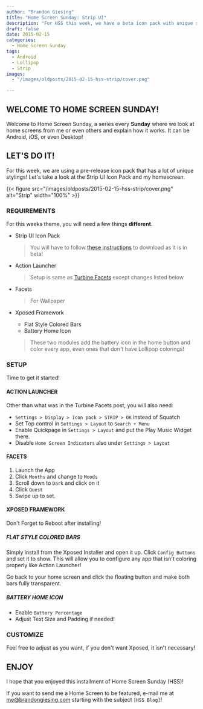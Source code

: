 ```yaml
---
author: "Brandon Giesing"
title: "Home Screen Sunday: Strip UI"
description: "For HSS this week, we have a beta icon pack with unique stylings!"
draft: false
date: 2015-02-15
categories:
  - Home Screen Sunday
tags:
  - Android
  - Lollipop
  - Strip
images:
  - "/images/oldposts/2015-02-15-hss-strip/cover.png"

---
```


## WELCOME TO HOME SCREEN SUNDAY!

Welcome to Home Screen Sunday, a series every **Sunday** where we look at home
screens from me or even others and explain how it works. It can be Android, iOS,
or even Desktop!

## LET'S DO IT!
For this week, we are using a pre-release icon pack that has a lot of unique stylings! Let's take a look at the Strip UI Icon Pack and my homescreen.

{{< figure src="/images/oldposts/2015-02-15-hss-strip/cover.png" alt="Strip" width="100%" >}}

### REQUIREMENTS
For this weeks theme, you will need a few things **different**.

- Strip UI Icon Pack

  > You will have to follow [these
  > instructions](https://plus.google.com/u/0/+HeatherIconic/posts/AqmAgk2H29T)
  > to download as it is in beta!

- Action Launcher

  > Setup is same as [Turbine
  > Facets](/2015/01/11/home-screen-sunday-turbine-facets) except changes listed
  > below

- Facets

  > For Wallpaper

- Xposed Framework
  - Flat Style Colored Bars
  - Battery Home Icon

  > These two modules add the battery icon in the home button and color every
  > app, even ones that don't have Lollipop colorings!

### SETUP

Time to get it started!

#### ACTION LAUNCHER

Other than what was in the Turbine Facets post, you will also need:

- `Settings > Display > Icon pack > STRIP > OK` instead of Squatch
- Set Top control in `Settings > Layout` to `Search + Menu`
- Enable Quickpage in `Settings > Layout` and put the Play Music Widget there.
- Disable `Home Screen Indicators` also under `Settings > Layout`

#### FACETS

1. Launch the App
2. Click `Months` and change to `Moods`
3. Scroll down to `Dark` and click on it
3. Click `Quest`
4. Swipe up to set.

#### XPOSED FRAMEWORK

Don't Forget to Reboot after installing!

##### FLAT STYLE COLORED BARS

Simply install from the Xposed Installer and open it up. Click `Config Buttons`
and set it to show. This will allow you to configure any app that isn't coloring
properly like Action Launcher!

Go back to your home screen and click the floating button and make both bars
fully transparent.

##### BATTERY HOME ICON

- Enable `Battery Percentage`
- Adjust Text Size and Padding if needed!

### CUSTOMIZE

Feel free to adjust as you want, if you don't want Xposed, it isn't necessary!

## ENJOY

I hope that you enjoyed this installment of Home Screen Sunday (HSS)!

If you want to send me a Home Screen to be featured, e-mail me at
<me@brandongiesing.com> starting with the subject `[HSS Blog]`!
